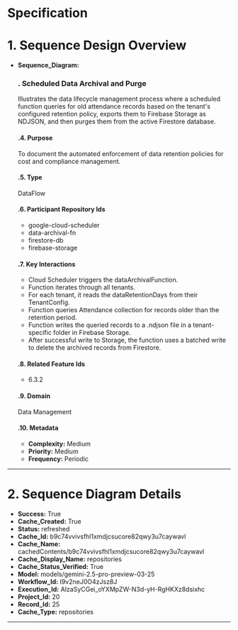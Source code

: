 # Specification

# 1. Sequence Design Overview

- **Sequence_Diagram:**
  ### . Scheduled Data Archival and Purge
  Illustrates the data lifecycle management process where a scheduled function queries for old attendance records based on the tenant's configured retention policy, exports them to Firebase Storage as NDJSON, and then purges them from the active Firestore database.

  #### .4. Purpose
  To document the automated enforcement of data retention policies for cost and compliance management.

  #### .5. Type
  DataFlow

  #### .6. Participant Repository Ids
  
  - google-cloud-scheduler
  - data-archival-fn
  - firestore-db
  - firebase-storage
  
  #### .7. Key Interactions
  
  - Cloud Scheduler triggers the dataArchivalFunction.
  - Function iterates through all tenants.
  - For each tenant, it reads the dataRetentionDays from their TenantConfig.
  - Function queries Attendance collection for records older than the retention period.
  - Function writes the queried records to a .ndjson file in a tenant-specific folder in Firebase Storage.
  - After successful write to Storage, the function uses a batched write to delete the archived records from Firestore.
  
  #### .8. Related Feature Ids
  
  - 6.3.2
  
  #### .9. Domain
  Data Management

  #### .10. Metadata
  
  - **Complexity:** Medium
  - **Priority:** Medium
  - **Frequency:** Periodic
  


---

# 2. Sequence Diagram Details

- **Success:** True
- **Cache_Created:** True
- **Status:** refreshed
- **Cache_Id:** b9c74vvivsfhl1xmdjcsucore82qwy3u7caywavl
- **Cache_Name:** cachedContents/b9c74vvivsfhl1xmdjcsucore82qwy3u7caywavl
- **Cache_Display_Name:** repositories
- **Cache_Status_Verified:** True
- **Model:** models/gemini-2.5-pro-preview-03-25
- **Workflow_Id:** I9v2neJ0O4zJsz8J
- **Execution_Id:** AIzaSyCGei_oYXMpZW-N3d-yH-RgHKXz8dsixhc
- **Project_Id:** 20
- **Record_Id:** 25
- **Cache_Type:** repositories


---

